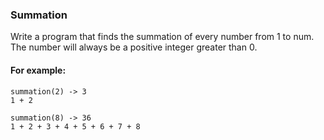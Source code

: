 ### Summation
Write a program that finds the summation of every number from 1 to num. The number will always be a positive integer greater than 0.

#### For example:
```
summation(2) -> 3
1 + 2

summation(8) -> 36
1 + 2 + 3 + 4 + 5 + 6 + 7 + 8
```
